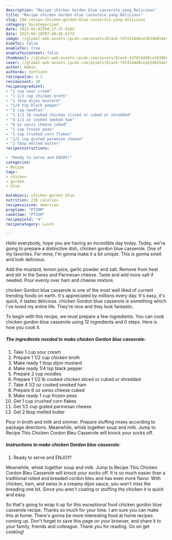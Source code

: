 ```yaml
---
description: "Recipe chicken Gordon blue casserole yang Delicious"
title: "Recipe chicken Gordon blue casserole yang Delicious"
slug: 104-recipe-chicken-gordon-blue-casserole-yang-delicious
category: Uncategorized
date: 2023-02-02T04:17:37.618Z
date: 2023-04-10T07:48:02.617Z
image: //global-web-assets.cpcdn.com/assets/blank-fd7d144d8ce163db654e5a02c40b08a2775adb7897d16e4062681dc7e1b2800f.png
hideToc: false
enableToc: true
enableTocContent: false
thumbnail: //global-web-assets.cpcdn.com/assets/blank-fd7d144d8ce163db654e5a02c40b08a2775adb7897d16e4062681dc7e1b2800f.png
cover: //global-web-assets.cpcdn.com/assets/blank-fd7d144d8ce163db654e5a02c40b08a2775adb7897d16e4062681dc7e1b2800f.png
author: Admin
authorAv: notfound
ratingvalue: 4.2
reviewcount: 20
recipeingredient:
- "1 cup sour cream"
- "1 1/2 cup chicken broth"
- "1 tbsp dijon mustard"
- "1/4 tsp black pepper"
- "2 cup noodles"
- "1 1/2 lb cooked chicken sliced or cubed or shredded"
- "4 1/2 oz cooked smoked ham"
- "6 oz swiss cheese cubed"
- "1 cup frozen peas"
- "1 cup crushed corn flakes"
- "1/2 cup grated parmesan cheese"
- "2 tbsp melted butter"
recipeinstructions:

- "Ready to serve and ENJOY!"
categories:
- Recipe
tags:
- chicken
- gordon
- blue

katakunci: chicken gordon blue 
nutrition: 230 calories
recipecuisine: American
preptime: "PT20M"
cooktime: "PT35M"
recipeyield: "4"
recipecategory: Lunch

---
```



Hello everybody, hope you are having an incredible day today. Today, we're going to prepare a distinctive dish, chicken gordon blue casserole. One of my favorites. For mine, I'm gonna make it a bit unique. This is gonna smell and look delicious.

Add the mustard, lemon juice, garlic powder and salt. Remove from heat and stir in the Swiss and Parmesan cheese. Taste and add more salt if needed. Pour evenly over ham and cheese mixture.

chicken Gordon blue casserole is one of the most well liked of current trending foods on earth. It's appreciated by millions every day. It's easy, it's quick, it tastes delicious. chicken Gordon blue casserole is something which I've loved my entire life. They're nice and they look fantastic.


To begin with this recipe, we must prepare a few ingredients. You can cook chicken gordon blue casserole using 12 ingredients and 0 steps. Here is how you cook it.

<!--inarticleads1-->

##### The ingredients needed to make chicken Gordon blue casserole:

1. Take 1 cup sour cream
1. Prepare 1 1/2 cup chicken broth
1. Make ready 1 tbsp dijon mustard
1. Make ready 1/4 tsp black pepper
1. Prepare 2 cup noodles
1. Prepare 1 1/2 lb cooked chicken sliced or cubed or shredded
1. Take 4 1/2 oz cooked smoked ham
1. Prepare 6 oz swiss cheese cubed
1. Make ready 1 cup frozen peas
1. Get 1 cup crushed corn flakes
1. Get 1/2 cup grated parmesan cheese
1. Get 2 tbsp melted butter


Pour in broth and milk and simmer. Prepare stuffing mixes according to package directions. Meanwhile, whisk together soup and milk. Jump to Recipe This Chicken Cordon Bleu Casserole will knock your socks off. 

<!--inarticleads2-->

##### Instructions to make chicken Gordon blue casserole:


1. Ready to serve and ENJOY!

Meanwhile, whisk together soup and milk. Jump to Recipe This Chicken Cordon Bleu Casserole will knock your socks off. It is so much easier than a traditional rolled and breaded cordon bleu and has even more flavor. With chicken, ham, and swiss in a creamy dijon sauce, you won&#39;t miss the breading one bit. Since you aren&#39;t coating or stuffing the chicken it is quick and easy. 

So that's going to wrap it up for this exceptional food chicken gordon blue casserole recipe. Thanks so much for your time. I am sure you can make this at home. There's gonna be more interesting food at home recipes coming up. Don't forget to save this page on your browser, and share it to your family, friends and colleague. Thank you for reading. Go on get cooking!
